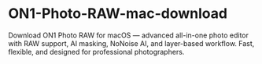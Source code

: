 # ON1-Photo-RAW-mac-download
Download ON1 Photo RAW for macOS — advanced all-in-one photo editor with RAW support, AI masking, NoNoise AI, and layer-based workflow. Fast, flexible, and designed for professional photographers.
